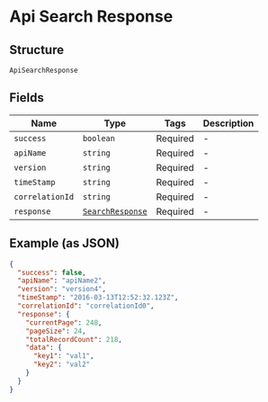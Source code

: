 
# Api Search Response

## Structure

`ApiSearchResponse`

## Fields

| Name | Type | Tags | Description |
|  --- | --- | --- | --- |
| `success` | `boolean` | Required | - |
| `apiName` | `string` | Required | - |
| `version` | `string` | Required | - |
| `timeStamp` | `string` | Required | - |
| `correlationId` | `string` | Required | - |
| `response` | [`SearchResponse`](../../doc/models/search-response.md) | Required | - |

## Example (as JSON)

```json
{
  "success": false,
  "apiName": "apiName2",
  "version": "version4",
  "timeStamp": "2016-03-13T12:52:32.123Z",
  "correlationId": "correlationId0",
  "response": {
    "currentPage": 248,
    "pageSize": 24,
    "totalRecordCount": 218,
    "data": {
      "key1": "val1",
      "key2": "val2"
    }
  }
}
```

